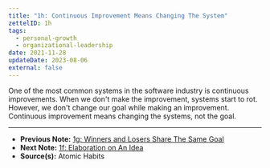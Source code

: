 ```yaml
---
title: "1h: Continuous Improvement Means Changing The System"
zettelID: 1h
tags:
  - personal-growth
  - organizational-leadership
date: 2021-11-28
updateDate: 2023-08-06
external: false
---
```


One of the most common systems in the software industry is continuous improvements. When we don't make the improvement, systems start to rot. However, we don't change our goal while making an improvement. Continuous improvement means changing the systems, not the goal.

---

- **Previous Note:** [1g: Winners and Losers Share The Same Goal](/notes/1g/)
- **Next Note:** [1f: Elaboration on An Idea](/notes/1f/)
- **Source(s):** Atomic Habits
